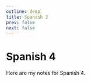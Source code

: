 ```yaml
---
outline: deep
title: Spanish 3
prev: false
next: false
---
```

# Spanish 4

Here are my notes for Spanish 4.